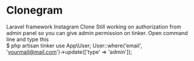 # Clonegram
Laravel framework Instagram Clone 
Still working on authorization from admin panel so you can give admin permission on tinker.
Open command line and type this
<br>
$ php artisan tinker
use App\User;
User::where('email', 'yourmail@mail.com')->update(['type' => 'admin']);
